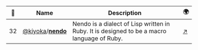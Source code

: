 |:star2: | Name | Description | 🌍|
|---|---|---|---|
|32|[@kiyoka](https://github.com/kiyoka)/[**nendo**](https://github.com/kiyoka/nendo)|Nendo is a dialect of Lisp written in Ruby. It is designed to be a macro language of Ruby. |[:arrow_upper_right:](http://oldtype.sumibi.org/show-page/Nendo)|


